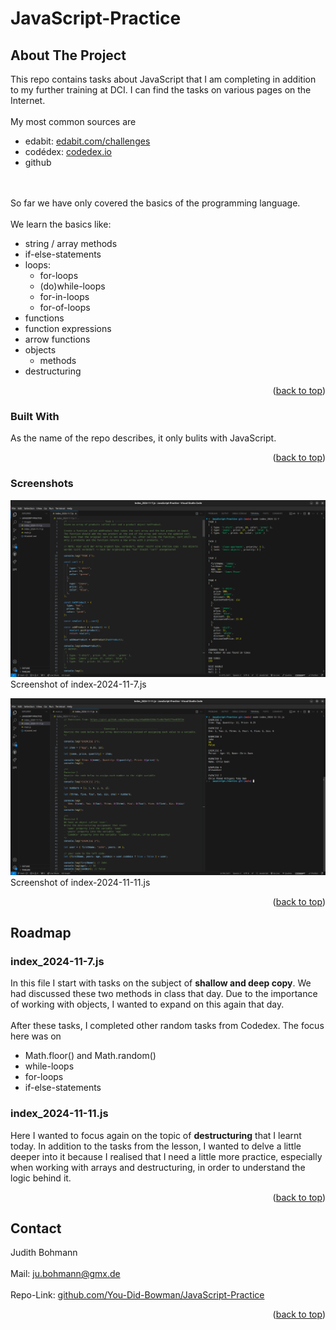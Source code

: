 # JavaScript-Practice

## About The Project
This repo contains tasks about JavaScript that I am completing in addition to my further training at DCI. I can find the tasks on various pages on the Internet. 
<br><br>
My most common sources are

* edabit: <a href="https://edabit.com/challenges"> edabit.com/challenges</a>
* codédex: <a href="https://www.codedex.io/"> codedex.io</a>
* github

<br><br>
So far we have only covered the basics of the programming language. 
<br><br>
We learn the basics like:

* string / array methods
* if-else-statements
* loops:
  * for-loops
  * (do)while-loops
  * for-in-loops
  * for-of-loops
*   functions
  * function expressions
  * arrow functions
* objects
  * methods
* destructuring

<p align="right">(<a href="#readme-top">back to top</a>)</p>


### Built With
As the name of the repo describes, it only bulits with JavaScript. 

<p align="right">(<a href="#readme-top">back to top</a>)</p>

### Screenshots
![Screenshot of index_2024-11-7.js - lots of code](/images/Screenshot_index_2024-11-7.png) Screenshot of index-2024-11-7.js

![Screenshot of index_2024-11-11.js - lots of code](/images/Screenshot_index_2024-11-11.png) Screenshot of index-2024-11-11.js

<p align="right">(<a href="#readme-top">back to top</a>)</p>

<!-- ROADMAP -->
## Roadmap

### index_2024-11-7.js 
In this file I start with tasks on the subject of <b>shallow and deep copy</b>. We had discussed these two methods in class that day. Due to the importance of working with objects, I wanted to expand on this again that day. 
<br><br>
After these tasks, I completed other random tasks from Codedex. The focus here was on
  * Math.floor() and Math.random()
  * while-loops
  * for-loops
  * if-else-statements

### index_2024-11-11.js
Here I wanted to focus again on the topic of <b>destructuring</b> that I learnt today. In addition to the tasks from the lesson, I wanted to delve a little deeper into it because I realised that I need a little more practice, especially when working with arrays and destructuring, in order to understand the logic behind it. 


<p align="right">(<a href="#readme-top">back to top</a>)</p>


<!-- CONTACT -->
## Contact

Judith Bohmann
<br><br>
Mail: ju.bohmann@gmx.de
<br><br>
Repo-Link: <a href="https://github.com/You-Did-Bowman/JavaScript-Practice"> github.com/You-Did-Bowman/JavaScript-Practice</a>

<p align="right">(<a href="#readme-top">back to top</a>)</p>
